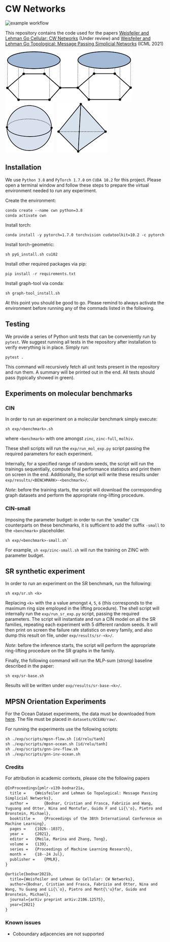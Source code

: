 # CW Networks

![example workflow](https://github.com/twitter-research/scn/actions/workflows/python-package.yml/badge.svg)

This repository contains the code used for the papers
[Weisfeiler and Lehman Go Cellular: CW Networks](https://arxiv.org/abs/2106.12575) (Under review)
and [Weisfeiler and Lehman Go Topological: Message Passing Simplicial Networks](https://arxiv.org/abs/2103.03212) (ICML 2021)

![alt text](./figures/glue_disks.jpeg)&nbsp;&nbsp;&nbsp;&nbsp;  ![alt text](./figures/sphere.jpeg)&nbsp;&nbsp;  ![alt text](./figures/empty_tetrahderon.jpeg)

## Installation

We use `Python 3.8` and `PyTorch 1.7.0` on `CUDA 10.2` for this project.
Please open a terminal window and follow these steps to prepare the virtual environment needed to run any experiment.

Create the environment:
```
conda create --name cwn python=3.8
conda activate cwn
```

Install torch:
```
conda install -y pytorch=1.7.0 torchvision cudatoolkit=10.2 -c pytorch
```

Install torch-geometric:
```
sh pyG_install.sh cu102
```

Install other required packages via pip:
```
pip install -r requirements.txt
```

Install graph-tool via conda:
```
sh graph-tool_install.sh
```

At this point you should be good to go. Please remind to always activate the environment before running any of the commads listed in the following.

## Testing

We provide a series of Python unit tests that can be conveniently run by `pytest`.
We suggest running all tests in the repository after installation to verify everything is in place. Simply run:
```
pytest .
```
This command will recursively fetch all unit tests present in the repository and run them. A summary will be printed out in the end. All tests should pass (typically showed in green).

## Experiments on molecular benchmarks

### CIN

In order to run an experiment on a molecular benchmark simply execute:
```
sh exp/<benchmark>.sh
```
where `<benchmark>` with one amongst `zinc`, `zinc-full`, `molhiv`.

These shell scripts will run the `exp/run_mol_exp.py` script passing the required parameters for each experiment.

Internally, for a specified range of random seeds, the script will run the trainings sequentially, compute final performance statistics and print them on screen in the end. Additionally, the script will write these results under `exp/results/<BENCHMARK>-<benchmark>/`.

_Note_: before the training starts, the script will download the corresponding graph datasets and perform the appropriate ring-lifting procedure.

### CIN-small

Imposing the parameter budget: in order to run the 'smaller' `CIN` counterparts on these benchmarks, it is sufficient to add the suffix `-small` to the `<benchmark>` placeholder.
```
sh exp/<benchmark>-small.sh`
```
For example, `sh exp/zinc-small.sh` will run the training on ZINC with parameter budget.

## SR synthetic experiment

In order to run an experiment on the SR benchmark, run the following:
```
sh exp/sr.sh <k>
```
Replacing `<k>` with the a value amongst `4`, `5`, `6` (this corresponds to the maximum ring size employed in the lifting procedure).
The shell script will internally run the `exp/run_sr_exp.py` script, passing the required parameters. The script will instantiate and run a CIN model on all the SR families, repeating each experiment with 5 different random seeds. It will then print on screen the failure rate statistics on every family, and also dump this result on file, under `exp/results/sr-<k>/`.

_Note_: before the inference starts, the script will perform the appropriate ring-lifting procedure on the SR graphs in the family.

Finally, the following command will run the MLP-sum (strong) baseline described in the paper:
```
sh exp/sr-base.sh
```
Results will be written under `exp/results/sr-base-<k>/`.

## MPSN Orientation Experiments

For the Ocean Dataset experiments, the data must be downloaded from [here](https://github.com/nglaze00/SCoNe_GCN/blob/master/ocean_drifters_data/dataBuoys.jld2).
The file must be placed in `datasets/OCEAN/raw/`. 

For running the experiments use the following scripts:
```shell
sh ./exp/scripts/mpsn-flow.sh [id/relu/tanh]
sh ./exp/scripts/mpsn-ocean.sh [id/relu/tanh]
sh ./exp/scripts/gnn-inv-flow.sh
sh ./exp/scripts/gnn-inv-ocean.sh
```

### Credits

For attribution in academic contexts, please cite the following papers

```
@InProceedings{pmlr-v139-bodnar21a,
  title = 	 {Weisfeiler and Lehman Go Topological: Message Passing Simplicial Networks},
  author =       {Bodnar, Cristian and Frasca, Fabrizio and Wang, Yuguang and Otter, Nina and Montufar, Guido F and Li{\'o}, Pietro and Bronstein, Michael},
  booktitle = 	 {Proceedings of the 38th International Conference on Machine Learning},
  pages = 	 {1026--1037},
  year = 	 {2021},
  editor = 	 {Meila, Marina and Zhang, Tong},
  volume = 	 {139},
  series = 	 {Proceedings of Machine Learning Research},
  month = 	 {18--24 Jul},
  publisher =    {PMLR},
}
```

```
@article{bodnar2021b,
  title={Weisfeiler and Lehman Go Cellular: CW Networks},
  author={Bodnar, Cristian and Frasca, Fabrizio and Otter, Nina and Wang, Yu Guang and Li{\`o}, Pietro and Mont{\'u}far, Guido and Bronstein, Michael},
  journal={arXiv preprint arXiv:2106.12575},
  year={2021}
}
```

### Known issues

- Coboundary adjacencies are not supported

